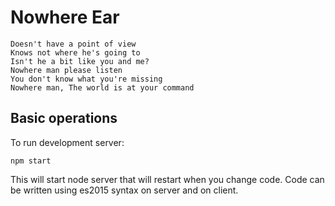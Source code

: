 # Nowhere Ear

```
Doesn't have a point of view
Knows not where he's going to
Isn't he a bit like you and me?
Nowhere man please listen
You don't know what you're missing
Nowhere man, The world is at your command
```



## Basic operations

To run development server:

```
npm start
```

This will start node server that will restart when you change code.
Code can be written using es2015 syntax on server and on client.
